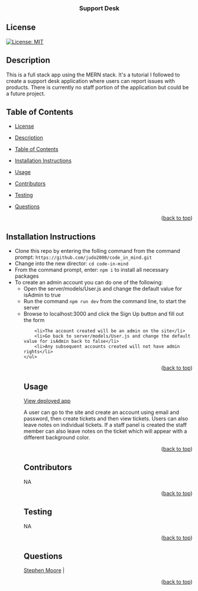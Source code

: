 <div id="top"></div>
    <h3 align="center">Support Desk</h3>

## License

[![License: MIT](https://img.shields.io/badge/License-MIT-yellow.svg)](https://opensource.org/licenses/MIT)

## Description

This is a full stack app using the MERN stack. It's a tutorial I followed to create a support desk application where users can report issues with products. There is currently no staff portion of the application but could be a future project.

## Table of Contents

- [License](#license)
- [Description](#description)
- [Table of Contents](#table-of-contents)
- [Installation Instructions](#installation-instructions)
- [Usage](#usage)
- [Contributors](#contributors)
- [Testing](#testing)
- [Questions](#questions)

  <p align="right">(<a href="#top">back to top</a>)</p>

## Installation Instructions

  <ul>
    <li>Clone this repo by entering the folling command from the command prompt: <code>https://github.com/judo2000/code_in_mind.git</code></li><li>Change into the new director: <code>cd code-in-mind</code></li>
    <li>From the command prompt, enter: <code>npm i</code> to install all necessary packages</li>
    <li>To create an admin account you can do one of the following:
      <ul>
        <li>Open the server/models/User.js and change the default value for isAdmin to true</li>
        <li>Run the command <code>npm run dev</code> from the command line, to start the server</li>
        <li>Browse to localhost:3000 and click the Sign Up button and fill out the form</li>

        <li>The account created will be an admin on the site</li>
        <li>Go back to server/models/User.js and change the default value for isAdmin back to false</li>
        <li>Any subsequent accounts created will not have admin rights</li>
    </ul>

  <p align="right">(<a href="#top">back to top</a>)</p>
  
  ## Usage

<a href="https://judo000-support-desk.herokuapp.com/">View deployed app</a>

A user can go to the site and create an account using email and password, then create tickets and then view tickets. Users can also leave notes on individual tickets. If a staff panel is created the staff member can also leave notes on the ticket which will appear with a different background color.

  <p align="right">(<a href="#top">back to top</a>)</p>
  
    
  ## Contributors
  NA

  <p align="right">(<a href="#top">back to top</a>)</p>

## Testing

NA

  <p align="right">(<a href="#top">back to top</a>)</p>

## Questions

<a class="hoverable" href="https://linktr.ee/stephensmoore" target="_blank">Stephen Moore</a> |

  <p align="right">(<a href="#top">back to top</a>)</p>
